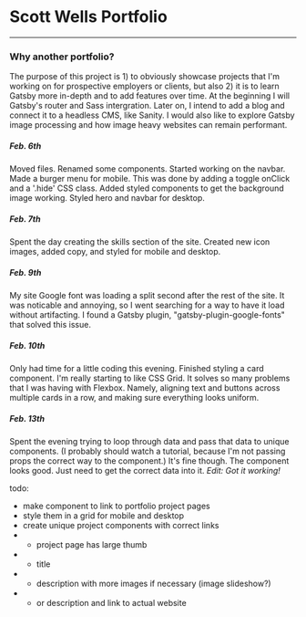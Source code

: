# Scott Wells Portfolio
----

### Why another portfolio?
The purpose of this project is 1) to obviously showcase projects that I'm working on for prospective employers or clients, but also 2) it is to learn Gatsby more in-depth and to add features over time. At the beginning I will Gatsby's router and Sass intergration. Later on, I intend to add a blog and connect it to a headless CMS, like Sanity. I would also like to explore Gatsby image processing and how image heavy websites can remain performant.

##### Feb. 6th
Moved files. Renamed some components. Started working on the navbar. Made a burger menu for mobile. This was done by adding a toggle onClick and a '.hide' CSS class. Added styled components to get the background image working. Styled hero and navbar for desktop.

##### Feb. 7th
Spent the day creating the skills section of the site. Created new icon images, added copy, and styled for mobile and desktop.

##### Feb. 9th
My site Google font was loading a split second after the rest of the site. It was noticable and annoying, so I went searching for a way to have it load without artifacting. I found a Gatsby plugin, "gatsby-plugin-google-fonts" that solved this issue.

##### Feb. 10th
Only had time for a little coding this evening. Finished styling a card component. I'm really starting to like CSS Grid. It solves so many problems that I was having with Flexbox. Namely, aligning text and buttons across multiple cards in a row, and making sure everything looks uniform.

##### Feb. 13th
Spent the evening trying to loop through data and pass that data to unique components. (I probably should watch a tutorial, because I'm not passing props the correct way to the component.) It's fine though. The component looks good. Just need to get the correct data into it.
*Edit: Got it working!*

todo:
- make component to link to portfolio project pages
- style them in a grid for mobile and desktop
- create unique project components with correct links
- - project page has large thumb
- - title
- - description with more images if necessary (image slideshow?)
- - or description and link to actual website